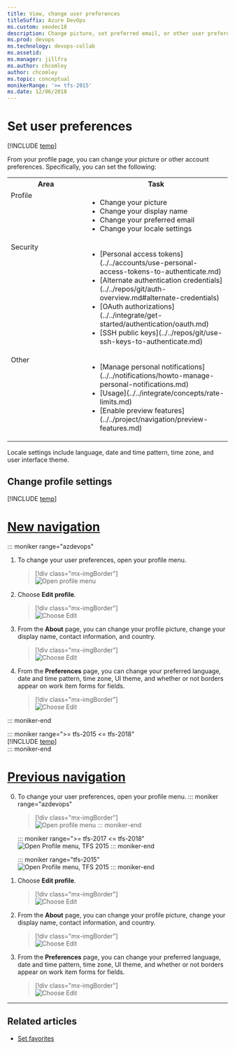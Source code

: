 ```yaml
---
title: View, change user preferences 
titleSuffix: Azure DevOps
ms.custom: seodec18
description: Change picture, set preferred email, or other user preferences from your profile defined for Azure DevOps 
ms.prod: devops
ms.technology: devops-collab
ms.assetid: 
ms.manager: jillfra
ms.author: chcomley
author: chcomley
ms.topic: conceptual
monikerRange: '>= tfs-2015'
ms.date: 12/06/2018
---
```


# Set user preferences

[!INCLUDE [temp](../../_shared/version-ts-tfs-2015-2016.md)]

From your profile page, you can change your picture or other account preferences. Specifically, you can set the following:


<table width="80%">
<tbody valign="top">
<tr>
<th width="35%">Area</th>
<th width="65%">Task</th>
</tr>
<tr>
<td>Profile </td>
<td>
<ul>
<li>Change your picture</li>
<li>Change your display name</li>
<li>Change your preferred email</li>
<li>Change your locale settings</li> 
</ul>
</td>
</tr>
<tr>
<td>Security</td>
<td>
<ul>
<li>[Personal access tokens](../../accounts/use-personal-access-tokens-to-authenticate.md)</li>
<li>[Alternate authentication credentials](../../repos/git/auth-overview.md#alternate-credentials)</li>
<li>[OAuth authorizations](../../integrate/get-started/authentication/oauth.md)</li>
<li>[SSH public keys](../../repos/git/use-ssh-keys-to-authenticate.md)</li> 
</ul>
</td>
</tr>
<tr>
<td>Other</td>
<td>
<ul>
<li>[Manage personal notifications](../../notifications/howto-manage-personal-notifications.md)</li>
<li>[Usage](../../integrate/concepts/rate-limits.md)</li>
<li>[Enable preview features](../../project/navigation/preview-features.md)</li> 
</ul>
</td>
</tr>
</tbody>
</table>

Locale settings include language, date and time pattern, time zone, and user interface theme.

## Change profile settings  

[!INCLUDE [temp](../../_shared/new-navigation.md)] 

# [New navigation](#tab/new-nav)

::: moniker range="azdevops"  
1. To change your user preferences, open your profile menu.

	> [!div class="mx-imgBorder"]  
	> ![Open profile menu](../../_shared/_img/settings/profile-menu-vert.png)

0. Choose **Edit profile**. 

	> [!div class="mx-imgBorder"]  
	> ![Choose Edit ](../../_shared/_img/settings/profile-jamal-h.png)

0. From the **About** page, you can change your profile picture, change your display name, contact information, and country. 

	> [!div class="mx-imgBorder"]  
	> ![Choose Edit ](../../_shared/_img/settings/edit-profile-about-dialog.png)

0. From the **Preferences** page, you can change your preferred language, date and time pattern, time zone, UI theme, and whether or not borders appear on work item forms for fields.

	> [!div class="mx-imgBorder"]  
	> ![Choose Edit ](../../_shared/_img/settings/edit-profile-preferences-dialog.png)

::: moniker-end  

::: moniker range=">= tfs-2015  <= tfs-2018"  
[!INCLUDE [temp](../../_shared/new-navigation-not-supported.md)]  
::: moniker-end  


# [Previous navigation](#tab/previous-nav)

0. To change your user preferences, open your profile menu.
	::: moniker range="azdevops"  
	> [!div class="mx-imgBorder"]  
	> ![Open profile menu](../../_shared/_img/settings/profile-menu-horz.png)
	::: moniker-end  

	::: moniker range=">= tfs-2017 <= tfs-2018"  
	![Open Profile menu, TFS 2015](../../_shared/_img/settings/open-profile-tfs-2017.png)
	::: moniker-end  

	::: moniker range="tfs-2015"  
	![Open Profile menu, TFS 2015](../../_shared/_img/settings/open-profile-tfs-2015.png)
	::: moniker-end  

0. Choose **Edit profile**. 

	> [!div class="mx-imgBorder"]  
	> ![Choose Edit ](../../_shared/_img/settings/profile-jamal-h.png)

0. From the **About** page, you can change your profile picture, change your display name, contact information, and country. 

	> [!div class="mx-imgBorder"]  
	> ![Choose Edit ](../../_shared/_img/settings/edit-profile-about-dialog.png)

0. From the **Preferences** page, you can change your preferred language, date and time pattern, time zone, UI theme, and whether or not borders appear on work item forms for fields.

	> [!div class="mx-imgBorder"]  
	> ![Choose Edit ](../../_shared/_img/settings/edit-profile-preferences-dialog.png)


---

## Related articles

- [Set favorites](../../project/navigation/set-favorites.md)


<!---


![Profile page](_img/account-prefs/team-services-profile-dialog-co.png)

::: moniker range=">= tfs-2015 <= tfs-2018"

![TFS, My Profile link on Account menu](_img/account-prefs/open-profile.png)

Choose **edit** to change a setting. Choose the Locale tab to change a locale preference.

![TFS, Set preferences](_img/account-prefs/account-prefs-tfs-user-profile.png)

::: moniker-end

-->